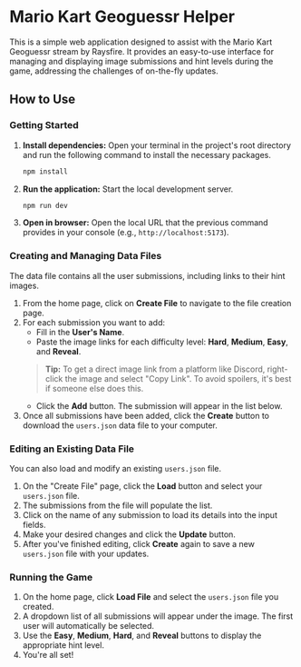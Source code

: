 ﻿# Mario Kart Geoguessr Helper

This is a simple web application designed to assist with the Mario Kart Geoguessr stream by Raysfire. It provides an easy-to-use interface for managing and displaying image submissions and hint levels during the game, addressing the challenges of on-the-fly updates.

## How to Use

### Getting Started

1.  **Install dependencies:** Open your terminal in the project's root directory and run the following command to install the necessary packages.
    ```bash
    npm install
    ```

2.  **Run the application:** Start the local development server.
    ```bash
    npm run dev
    ```

3.  **Open in browser:** Open the local URL that the previous command provides in your console (e.g., `http://localhost:5173`).

### Creating and Managing Data Files

The data file contains all the user submissions, including links to their hint images.

1.  From the home page, click on **Create File** to navigate to the file creation page.
2.  For each submission you want to add:
    *   Fill in the **User's Name**.
    *   Paste the image links for each difficulty level: **Hard**, **Medium**, **Easy**, and **Reveal**.
    > **Tip:** To get a direct image link from a platform like Discord, right-click the image and select "Copy Link". To avoid spoilers, it's best if someone else does this.
    *   Click the **Add** button. The submission will appear in the list below.
3.  Once all submissions have been added, click the **Create** button to download the `users.json` data file to your computer.

### Editing an Existing Data File

You can also load and modify an existing `users.json` file.

1.  On the "Create File" page, click the **Load** button and select your `users.json` file.
2.  The submissions from the file will populate the list.
3.  Click on the name of any submission to load its details into the input fields.
4.  Make your desired changes and click the **Update** button.
5.  After you've finished editing, click **Create** again to save a new `users.json` file with your updates.

### Running the Game

1.  On the home page, click **Load File** and select the `users.json` file you created.
2.  A dropdown list of all submissions will appear under the image. The first user will automatically be selected.
3.  Use the **Easy**, **Medium**, **Hard**, and **Reveal** buttons to display the appropriate hint level.
4.  You're all set!
